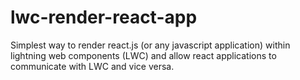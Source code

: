 # lwc-render-react-app
Simplest way to render react.js (or any javascript application) within lightning web components (LWC) and allow react applications to communicate with LWC and vice versa.

